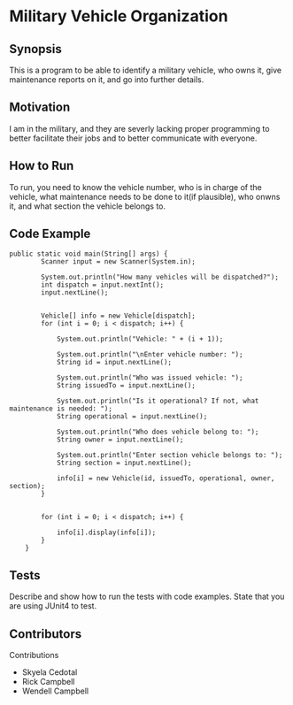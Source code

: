 # Military Vehicle Organization

## Synopsis
This is a program to be able to identify a military vehicle, who owns it, give maintenance reports on it, and go into further details.

## Motivation
I am in the military, and they are severly lacking proper programming to better facilitate their jobs and to better communicate with everyone.

## How to Run
To run, you need to know the vehicle number, who is in charge of the vehicle, what maintenance needs to be done to it(if plausible), who onwns it, and what section the vehicle belongs to.

## Code Example
```
public static void main(String[] args) {
        Scanner input = new Scanner(System.in);

        System.out.println("How many vehicles will be dispatched?");
        int dispatch = input.nextInt();
        input.nextLine();


        Vehicle[] info = new Vehicle[dispatch];
        for (int i = 0; i < dispatch; i++) {

            System.out.println("Vehicle: " + (i + 1));

            System.out.println("\nEnter vehicle number: ");
            String id = input.nextLine();

            System.out.println("Who was issued vehicle: ");
            String issuedTo = input.nextLine();

            System.out.println("Is it operational? If not, what maintenance is needed: ");
            String operational = input.nextLine();

            System.out.println("Who does vehicle belong to: ");
            String owner = input.nextLine();

            System.out.println("Enter section vehicle belongs to: ");
            String section = input.nextLine();

            info[i] = new Vehicle(id, issuedTo, operational, owner, section);
        }
        
        
        for (int i = 0; i < dispatch; i++) {

            info[i].display(info[i]);
        }
    }
```

## Tests
Describe and show how to run the tests with code examples. State that you are using JUnit4 to test.

## Contributors
Contributions
- Skyela Cedotal
- Rick Campbell
- Wendell Campbell
